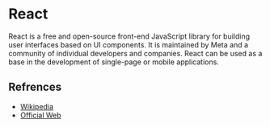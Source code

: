 # React
React is a free and open-source front-end JavaScript library for building user interfaces based on UI components. 
It is maintained by Meta and a community of individual developers and companies. 
React can be used as a base in the development of single-page or mobile applications.



## Refrences


- [Wikipedia](https://en.wikipedia.org/wiki/React_(JavaScript_library))
- [Official Web](https://reactjs.org)
